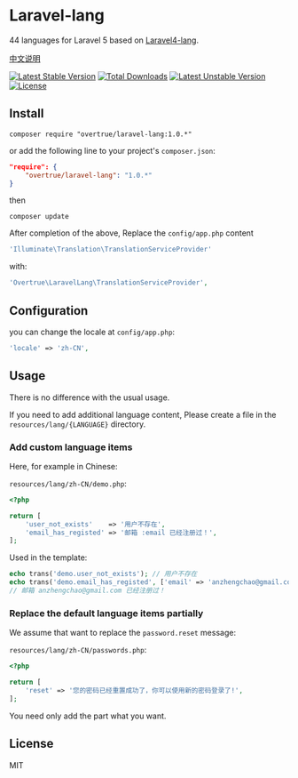 # Laravel-lang

44 languages for Laravel 5 based on [Laravel4-lang](https://github.com/caouecs/Laravel4-lang).

[中文说明](README_CN.md)

[![Latest Stable Version](https://poser.pugx.org/overtrue/laravel-lang/v/stable.svg)](https://packagist.org/packages/overtrue/laravel-lang) [![Total Downloads](https://poser.pugx.org/overtrue/laravel-lang/downloads.svg)](https://packagist.org/packages/overtrue/laravel-lang) [![Latest Unstable Version](https://poser.pugx.org/overtrue/laravel-lang/v/unstable.svg)](https://packagist.org/packages/overtrue/laravel-lang) [![License](https://poser.pugx.org/overtrue/laravel-lang/license.svg)](https://packagist.org/packages/overtrue/laravel-lang)

## Install

```shell
composer require "overtrue/laravel-lang:1.0.*"
```

or add the following line to your project's `composer.json`:

```json
"require": {
    "overtrue/laravel-lang": "1.0.*"
}
```
then

```shell
composer update
```
After completion of the above, Replace the `config/app.php` content

```php
'Illuminate\Translation\TranslationServiceProvider'
```
with:

```php
'Overtrue\LaravelLang\TranslationServiceProvider',
```

## Configuration

you can change the locale at `config/app.php`:

```php
'locale' => 'zh-CN',
```

## Usage

There is no difference with the usual usage.

If you need to add additional language content, Please create a file in the `resources/lang/{LANGUAGE}`  directory.

### Add custom language items

Here, for example in Chinese:

`resources/lang/zh-CN/demo.php`:

```php
<?php

return [
    'user_not_exists'    => '用户不存在',
    'email_has_registed' => '邮箱 :email 已经注册过！',
];
```
Used in the template:

```php
echo trans('demo.user_not_exists'); // 用户不存在
echo trans('demo.email_has_registed', ['email' => 'anzhengchao@gmail.com']);
// 邮箱 anzhengchao@gmail.com 已经注册过！
```

### Replace the default language items partially

We assume that want to replace the `password.reset` message:

`resources/lang/zh-CN/passwords.php`:

```php
<?php

return [
    'reset' => '您的密码已经重置成功了，你可以使用新的密码登录了!',
];
```

You need only add the part what you want.

## License

MIT
